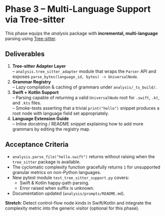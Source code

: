 # Phase 3 – Multi-Language Support via Tree-sitter

This phase equips the *analysis* package with **incremental, multi-language**
parsing using [Tree-sitter](https://tree-sitter.github.io/).

## Deliverables
1. **Tree-sitter Adapter Layer**  
   – `analysis.tree_sitter_adapter` module that wraps the `Parser` API and
     exposes `parse_bytes(language_id, bytes) -> UniversalNode`.
2. **Grammar Registry**  
   – Lazy compilation & caching of grammars under `analysis/_ts_build/`.
3. **Swift + Kotlin Support**  
   – Parsing capable of returning a valid `UniversalNode` root for `.swift`,
     `.kt`, and `.kts` files.  
   – Smoke-tests asserting that a trivial `print("hello")` snippet produces a
     root node with language field set appropriately.
4. **Language Extension Guide**  
   – Inline docstring / README snippet explaining how to add more grammars by
     editing the registry map.

## Acceptance Criteria
- `analysis.parse_file("hello.swift")` returns without raising when the
  `tree_sitter` package is available.
- The cyclomatic complexity function gracefully returns `1` for unsupported
  granular metrics on non-Python languages.
- New pytest module `test_tree_sitter_support.py` covers:
  * Swift & Kotlin happy-path parsing.
  * Error raised when suffix is unknown.
- Documentation updated (`analysis/prompts/README.md`).

**Stretch**: Detect control-flow node kinds in Swift/Kotlin and integrate the
complexity metric into the generic visitor (optional for this phase). 